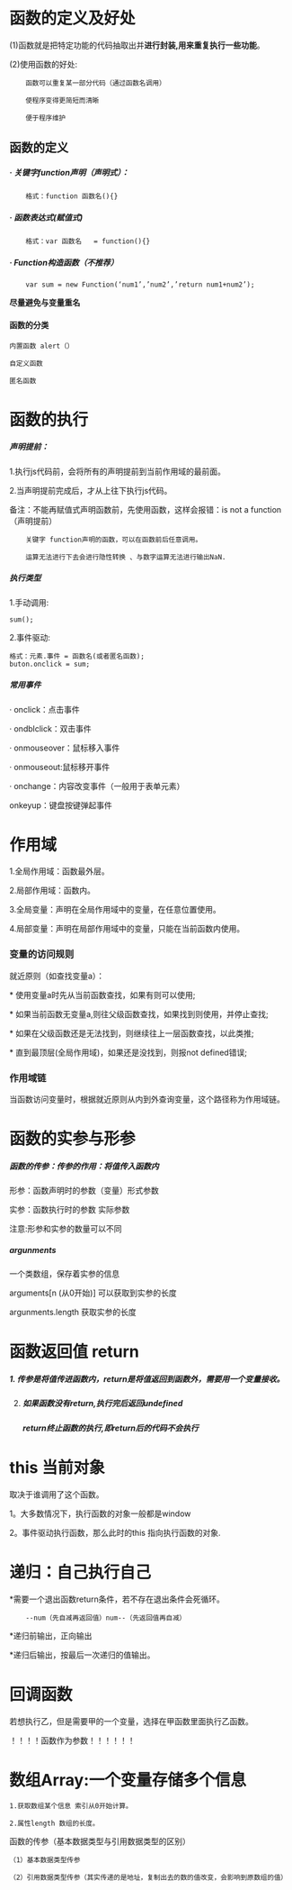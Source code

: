 # **函数的定义及好处**

(1)函数就是把特定功能的代码抽取出并**进行封装,用来重复执行一些功能**。

(2)使用函数的好处:

		函数可以重复某一部分代码（通过函数名调用）

		使程序变得更简短而清晰

		便于程序维护

## **函数的定义**

##### · 关键字function声明（声明式）：

		格式：function 函数名(){}

##### · 函数表达式(赋值式)

		格式：var 函数名	 = function(){}

##### · Function构造函数（不推荐）

		var sum = new Function(‘num1’,’num2’,’return num1+num2’);

**尽量避免与变量重名**

#### 函数的分类

	内置函数 alert（）

	自定义函数

	匿名函数

# 函数的执行

##### 声明提前：

1.执行js代码前，会将所有的声明提前到当前作用域的最前面。

2.当声明提前完成后，才从上往下执行js代码。

备注：不能再赋值式声明函数前，先使用函数，这样会报错：is not a function（声明提前）

	    关键字 function声明的函数，可以在函数前后任意调用。

 	    运算无法进行下去会进行隐性转换 、与数字运算无法进行输出NaN.

##### 执行类型

1.手动调用:

	sum();

2.事件驱动:

	格式：元素.事件 = 函数名(或者匿名函数);
	buton.onclick = sum;

##### **常用事件**

· onclick：点击事件

· ondblclick：双击事件

· onmouseover：鼠标移入事件

· onmouseout:鼠标移开事件

· onchange：内容改变事件（一般用于表单元素）

  onkeyup：键盘按键弹起事件

# 作用域

1.全局作用域：函数最外层。

2.局部作用域：函数内。

3.全局变量：声明在全局作用域中的变量，在任意位置使用。

4.局部变量：声明在局部作用域中的变量，只能在当前函数内使用。

### **变量的访问规则**

就近原则（如查找变量a）：

\* 使用变量a时先从当前函数查找，如果有则可以使用;

\* 如果当前函数无变量a,则往父级函数查找，如果找到则使用，并停止查找;

\* 如果在父级函数还是无法找到，则继续往上一层函数查找，以此类推;

\* 直到最顶层(全局作用域)，如果还是没找到，则报not defined错误;

### **作用域链**

当函数访问变量时，根据就近原则从内到外查询变量，这个路径称为作用域链。

# **函数的实参与形参**

##### 函数的传参：传参的作用：将值传入函数内

形参：函数声明时的参数（变量）形式参数

实参：函数执行时的参数 实际参数

注意:形参和实参的数量可以不同

##### argunments     

一个类数组，保存着实参的信息

arguments[n (从0开始)]	可以获取到实参的长度

argunments.length 		获取实参的长度



# **函数返回值** **return**

##### 1. 传参是将值传进函数内，return是将值返回到函数外，需要用一个变量接收。

2. ##### 如果函数没有return,执行完后返回undefined

   ##### 	return终止函数的执行,即return后的代码不会执行

# this 当前对象

取决于谁调用了这个函数。

1。大多数情况下，执行函数的对象一般都是window

2。事件驱动执行函数，那么此时的this 指向执行函数的对象.

# 递归：自己执行自己

*需要一个退出函数return条件，若不存在退出条件会死循环。

		--num（先自减再返回值）num--（先返回值再自减）

*递归前输出，正向输出

*递归后输出，按最后一次递归的值输出。

# 回调函数

若想执行乙，但是需要甲的一个变量，选择在甲函数里面执行乙函数。

！！！！函数作为参数！！！！！！



# 数组Array:一个变量存储多个信息

	1.获取数组某个信息 索引从0开始计算。

	2.属性length 数组的长度。

函数的传参（基本数据类型与引用数据类型的区别）

	（1）基本数据类型传参

	（2）引用数据类型传参（其实传递的是地址，复制出去的数的值改变，会影响到原数组的值）